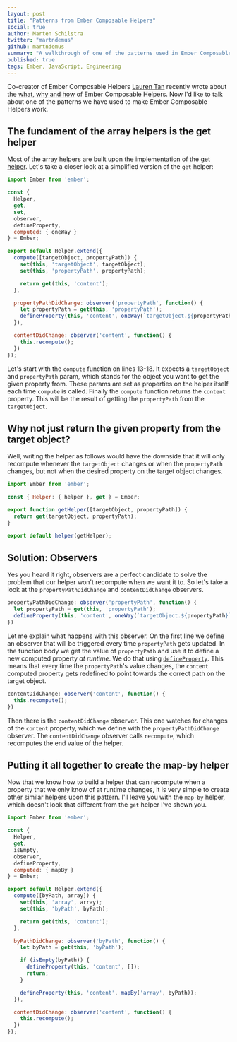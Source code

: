 ```yaml
---
layout: post
title: "Patterns from Ember Composable Helpers"
social: true
author: Marten Schilstra
twitter: "martndemus"
github: martndemus
summary: "A walkthrough of one of the patterns used in Ember Composable Helpers"
published: true
tags: Ember, JavaScript, Engineering
---
```


Co-creator of Ember Composable Helpers [Lauren Tan][lauren] recently wrote about the [what, why and how][blogpost-lauren] of Ember Composable Helpers.
Now I'd like to talk about one of the patterns we have used to make Ember Composable Helpers work.

## The fundament of the array helpers is the get helper

Most of the array helpers are built upon the implementation of the [get helper][get-helper]. 
Let's take a closer look at a simplified version of the `get` helper:

```js
import Ember from 'ember';

const { 
  Helper, 
  get,
  set,
  observer,
  defineProperty,
  computed: { oneWay }
} = Ember;

export default Helper.extend({
  compute([targetObject, propertyPath]) {
    set(this, 'targetObject', targetObject);
    set(this, 'propertyPath', propertyPath);

    return get(this, 'content');
  },

  propertyPathDidChange: observer('propertyPath', function() {
    let propertyPath = get(this, 'propertyPath');
    defineProperty(this, 'content', oneWay(`targetObject.${propertyPath}`));
  }),

  contentDidChange: observer('content', function() {
    this.recompute();
  })
});
```

Let's start with the `compute` function on lines 13-18. 
It expects a `targetObject` and `propertyPath` param, which stands for the object you want to get the given property from.
These params are set as properties on the helper itself each time `compute` is called. Finally the `compute` function returns the `content` property. This will be the result of getting the `propertyPath` from the `targetObject`.

## Why not just return the given property from the target object?

Well, writing the helper as follows would have the downside that it will only recompute whenever the `targetObject` changes or when the `propertyPath` changes, but not when the desired property on the target object changes.

```js
import Ember from 'ember';

const { Helper: { helper }, get } = Ember;

export function getHelper([targetObject, propertyPath]) {
  return get(targetObject, propertyPath);
}

export default helper(getHelper);
```

## Solution: Observers

Yes you heard it right, observers are a perfect candidate to solve the problem that our helper won't recompute when we want it to. So let's take a look at the `propertyPathDidChange` and `contentDidChange` observers.

```js
propertyPathDidChange: observer('propertyPath', function() {
  let propertyPath = get(this, 'propertyPath');
  defineProperty(this, 'content', oneWay(`targetObject.${propertyPath}`));
})
```

Let me explain what happens with this observer. On the first line we define an observer that will be triggered every time `propertyPath` gets updated. In the function body we get the value of `propertyPath` and use it to define a new computed property _at runtime_. We do that using [`defineProperty`][defineproperty]. This means that every time the `propertyPath`'s value changes, the `content` computed property gets redefined to point towards the correct path on the target object.

```js
contentDidChange: observer('content', function() {
  this.recompute();
})
```

Then there is the `contentDidChange` observer. This one watches for changes of the `content` property, which we define with the `propertyPathDidChange` observer. The `contentDidChange` observer calls `recompute`, which recomputes the end value of the helper.

## Putting it all together to create the map-by helper

Now that we know how to build a helper that can recompute when a property that we only know of at runtime changes, it is very simple to create other similar helpers upon this pattern. I'll leave you with the `map-by` helper, which doesn't look that different from the `get` helper I've shown you.

```js
import Ember from 'ember';

const { 
  Helper, 
  get,
  isEmpty,
  observer,
  defineProperty,
  computed: { mapBy }
} = Ember;

export default Helper.extend({
  compute([byPath, array]) {
    set(this, 'array', array);
    set(this, 'byPath', byPath);

    return get(this, 'content');
  },

  byPathDidChange: observer('byPath', function() {
    let byPath = get(this, 'byPath');

    if (isEmpty(byPath)) {
      defineProperty(this, 'content', []);
      return;
    }

    defineProperty(this, 'content', mapBy('array', byPath));
  }),

  contentDidChange: observer('content', function() {
    this.recompute();
  })
});
```

[lauren]: https://twitter.com/sugarpirate_
[blogpost-lauren]: https://dockyard.com/blog/2016/04/18/ember-composable-helpers
[get-helper]: https://github.com/jmurphyau/ember-get-helper/blob/master/addon/helpers/get-glimmer.js
[defineproperty]: http://emberjs.com/api/classes/Ember.html#method_defineProperty
